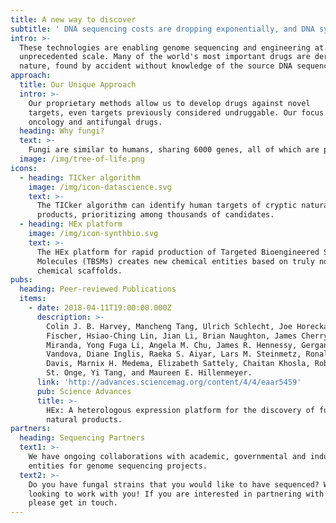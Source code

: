 ```yaml
---
title: A new way to discover
subtitle: ' DNA sequencing costs are dropping exponentially, and DNA synthesis costs are not far behind.'
intro: >-
  These technologies are enabling genome sequencing and engineering at an
  unprecedented scale. Many of the world's most important drugs are derived from
  nature, found by accident without knowledge of the source DNA sequence. We start from genomic data, then use our advanced software to identify, prioritize, and generate variants of the most promising molecules for testing.
approach:
  title: Our Unique Approach
  intro: >-
    Our proprietary methods allow us to develop drugs against novel
    targets, even targets previously considered undruggable. Our focus is on
    oncology and antifungal drugs.
  heading: Why fungi?
  text: >-
    Fungi are similar to humans, sharing 6000 genes, all of which are potential therapeutic targets. Fungi have evolved medicines for human proteins over billions on years. And while over 5 million fungi exist on Earth, only a few thousand species have been studied to date. 
  image: /img/tree-of-life.png
icons:
  - heading: TICker algorithm
    image: /img/icon-datascience.svg
    text: >-
      The TICker algorithm can identify human targets of cryptic natural
      products, prioritizing among thousands of candidates.
  - heading: HEx platform
    image: /img/icon-synthbio.svg
    text: >-
      The HEx platform for rapid production of Targeted Bioengineered Small
      Molecules (TBSMs) creates new chemical entities based on truly novel
      chemical scaffolds.
pubs:
  heading: Peer-reviewed Publications
  items:
    - date: 2018-04-11T19:00:00.000Z
      description: >-
        Colin J. B. Harvey, Mancheng Tang, Ulrich Schlecht, Joe Horecka, Curt R.
        Fischer, Hsiao-Ching Lin, Jian Li, Brian Naughton, James Cherry, Molly
        Miranda, Yong Fuga Li, Angela M. Chu, James R. Hennessy, Gergana A.
        Vandova, Diane Inglis, Raeka S. Aiyar, Lars M. Steinmetz, Ronald W.
        Davis, Marnix H. Medema, Elizabeth Sattely, Chaitan Khosla, Robert P.
        St. Onge, Yi Tang, and Maureen E. Hillenmeyer.
      link: 'http://advances.sciencemag.org/content/4/4/eaar5459'
      pub: Science Advances
      title: >-
        HEx: A heterologous expression platform for the discovery of fungal
        natural products.
partners:
  heading: Sequencing Partners
  text1: >-
    We have ongoing collaborations with academic, governmental and industrial
    entities for genome sequencing projects.
  text2: >-
    Do you have fungal strains that you would like to have sequenced? We are
    looking to work with you! If you are interested in partnering with us,
    please get in touch.
---
```


